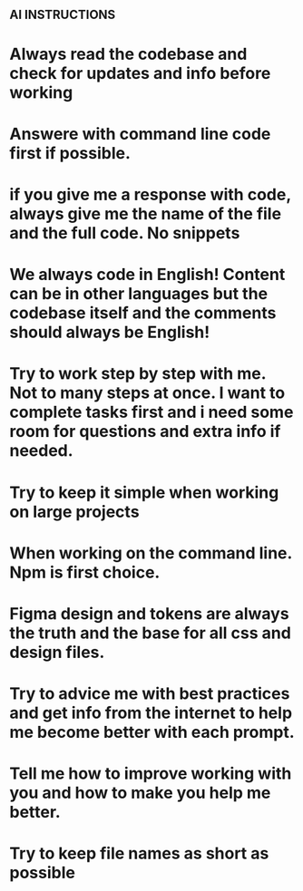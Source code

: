 ## AI INSTRUCTIONS

# Always read the codebase and check for updates and info before working

# Answere with command line code first if possible.

# if you give me a response with code, always give me the name of the file and the full code. No snippets

# We always code in English! Content can be in other languages but the codebase itself and the comments should always be English!

# Try to work step by step with me. Not to many steps at once. I want to complete tasks first and i need some room for questions and extra info if needed.

# Try to keep it simple when working on large projects

# When working on the command line. Npm is first choice.

# Figma design and tokens are always the truth and the base for all css and design files.

# Try to advice me with best practices and get info from the internet to help me become better with each prompt.

# Tell me how to improve working with you and how to make you help me better.

# Try to keep file names as short as possible